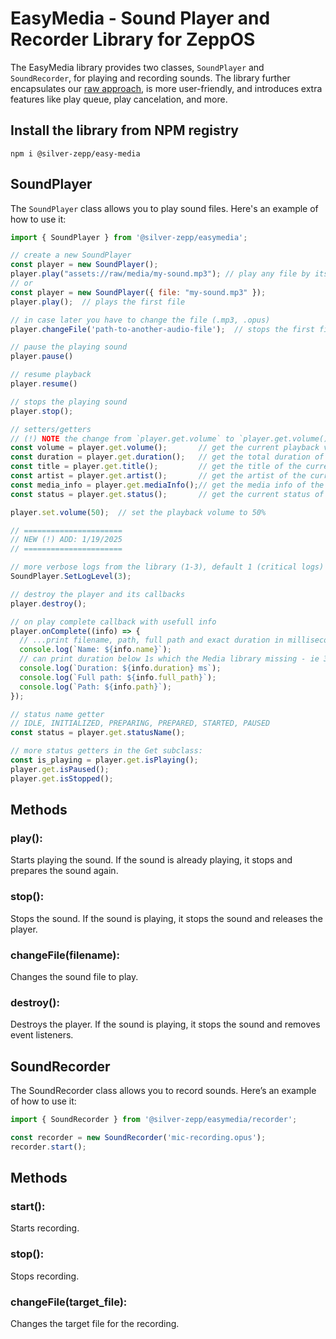 # EasyMedia - Sound Player and Recorder Library for ZeppOS
The EasyMedia library provides two classes, `SoundPlayer` and `SoundRecorder`, for playing and recording sounds.
The library further encapsulates our [raw approach](https://docs.zepp.com/docs/reference/device-app-api/newAPI/media/), is more user-friendly, and introduces extra features like play queue, play cancelation, and more.

## Install the library from NPM registry
`npm i @silver-zepp/easy-media`

## SoundPlayer
The `SoundPlayer` class allows you to play sound files. Here's an example of how to use it:

```js
import { SoundPlayer } from '@silver-zepp/easymedia';

// create a new SoundPlayer
const player = new SoundPlayer(); 
player.play("assets://raw/media/my-sound.mp3"); // play any file by its path
// or
const player = new SoundPlayer({ file: "my-sound.mp3" }); 
player.play();  // plays the first file

// in case later you have to change the file (.mp3, .opus)
player.changeFile('path-to-another-audio-file');  // stops the first file and prepares the second one

// pause the playing sound
player.pause()

// resume playback
player.resume()

// stops the playing sound
player.stop();

// setters/getters
// (!) NOTE the change from `player.get.volume` to `player.get.volume()`
const volume = player.get.volume();       // get the current playback volume
const duration = player.get.duration();   // get the total duration of the currently playing media file
const title = player.get.title();         // get the title of the currently playing media file
const artist = player.get.artist();       // get the artist of the currently playing media file
const media_info = player.get.mediaInfo();// get the media info of the currently playing media file
const status = player.get.status();       // get the current status of the player

player.set.volume(50);  // set the playback volume to 50%

// ======================
// NEW (!) ADD: 1/19/2025
// ======================

// more verbose logs from the library (1-3), default 1 (critical logs)
SoundPlayer.SetLogLevel(3); 

// destroy the player and its callbacks
player.destroy(); 

// on play complete callback with usefull info
player.onComplete((info) => {
  // ...print filename, path, full path and exact duration in milliseconds
  console.log(`Name: ${info.name}`);
  // can print duration below 1s which the Media library missing - ie 324ms
  console.log(`Duration: ${info.duration} ms`); 
  console.log(`Full path: ${info.full_path}`);
  console.log(`Path: ${info.path}`);  
});

// status name getter 
// IDLE, INITIALIZED, PREPARING, PREPARED, STARTED, PAUSED
const status = player.get.statusName();

// more status getters in the Get subclass: 
const is_playing = player.get.isPlaying(); 
player.get.isPaused();
player.get.isStopped();
```

## Methods
### play(): 
Starts playing the sound. If the sound is already playing, it stops and prepares the sound again.
### stop(): 
Stops the sound. If the sound is playing, it stops the sound and releases the player.
### changeFile(filename): 
Changes the sound file to play.
### destroy(): 
Destroys the player. If the sound is playing, it stops the sound and removes event listeners.

## SoundRecorder
The SoundRecorder class allows you to record sounds. Here’s an example of how to use it:

```js
import { SoundRecorder } from '@silver-zepp/easymedia/recorder';

const recorder = new SoundRecorder('mic-recording.opus');
recorder.start();
```

## Methods
### start(): 
Starts recording.
### stop(): 
Stops recording.
### changeFile(target_file): 
Changes the target file for the recording.
```

